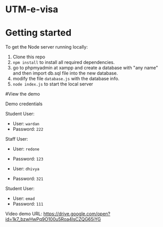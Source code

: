 # UTM-e-visa

# Getting started
To get the Node server running locally:

1. Clone this repo
2. `npm install` to install all required dependencies.
3. go to phpmyadmin at xampp and create a database with "any name" and then import db.sql file into the new database.
4. modify the file `database.js` with the database info. 
5. `node index.js` to start the local server

#View the demo

Demo credentials


Student User:
- User: `wardan`
- Password: `222`

Staff User:
- User: `redone`
- Password: `123`

- User: `dhivya`
- Password: `321`

Student User:
- User: `emad`
- Password: `111`



Video demo URL:
https://drive.google.com/open?id=1k7_bzwHwPq9O100u5Roa4lsCZQG65iYG
